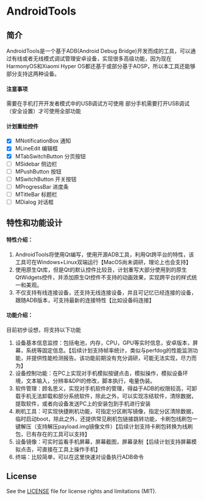 # AndroidTools
## 简介

AndroidTools是一个基于ADB(Android Debug Bridge)开发而成的工具，可以通过有线或者无线模式调试管理安卓设备，实现很多高级功能，因为现在HarmonyOS和Xiaomi Hyper OS都还基于或部分基于AOSP，所以本工具还能够部分支持这两种设备。

#### 注意事项

需要在手机打开开发者模式中的USB调试方可使用
部分手机需要打开USB调试（安全设置）才可使用全部功能

#### 计划重绘控件

- [x] MNotificationBox  通知
- [x] MLineEdit  编辑框
- [x] MTabSwitchButton  分页按钮
- [ ] MSidebar  侧边栏
- [ ] MPushButton  按钮
- [ ] MSwitchButton  开关按钮
- [ ] MProgressBar  进度条
- [ ] MTitleBar  标题栏
- [ ] MDialog  对话框

## 特性和功能设计

#### 特性介绍：
1.	AndroidTools将使用Qt编写，使用开源ADB工具，利用Qt跨平台的特性，该工具可在Windows+Linux双端运行【MacOS尚未调研，理论上也会支持】
2.	使用原生Qt库，但是Qt的默认控件比较丑，计划重写大部分使用到的原生QtWidgets控件，并添加原生Qt控件不支持的动画效果，实现跨平台的样式统一和美观。
3.	不仅支持有线连接设备，还支持无线连接设备，并且可记忆已经连接的设备，跟随ADB版本，可支持最新的连接特性【比如设备码连接】

#### 功能介绍：

目前初步设想，将支持以下功能
1.	设备基本信息监控：包括电池，内存，CPU，GPU等实时信息，安卓版本，屏幕，系统等固定信息。【后续计划支持帧率统计，类似与perfdog的性能监测功能，并提供性能检测报告。该功能前期没有充分调研，可能无法实现，尽力而为】
2.	设备控制功能：在PC上实现对手机模拟按键点击，模拟操作，模拟设备环境，文本输入，分辨率&DPI的修改，脚本执行，电量伪装。
3.	软件管理：顾名思义，实现对手机软件的管理，得益于ADB的权限较高，可卸载手机无法卸载和部分系统软件，除此之外，可以实现冻结软件，清除数据，提取软件，或者向设备发送PC上的安装包到手机进行安装
4.	刷机工具：可实现快捷刷机功能，可指定分区刷写镜像，指定分区清除数据，临时启动boot，除此之外，还提供常见刷机包链接跳转功能，卡刷包线刷包一键解压（支持解压payload.img镜像文件）【后续计划支持卡刷包转换为线刷包，已有存在的工具可以支持】
5.	设备镜像：可实时监看手机屏幕，屏幕截图，屏幕录制【后续计划支持屏幕模拟点击，可直接在工具上操作手机】
6.	终端：比较简单，可以在这里快速对设备执行ADB命令

## License

See the [LICENSE](LICENSE) file for license rights and limitations (MIT).
